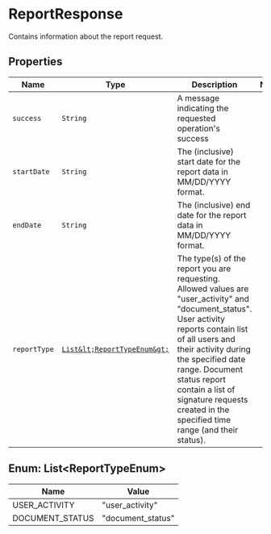 

# ReportResponse

Contains information about the report request.

## Properties

| Name | Type | Description | Notes |
|------------ | ------------- | ------------- | -------------|
| `success` | ```String``` |  A message indicating the requested operation&#39;s success  |  |
| `startDate` | ```String``` |  The (inclusive) start date for the report data in MM/DD/YYYY format.  |  |
| `endDate` | ```String``` |  The (inclusive) end date for the report data in MM/DD/YYYY format.  |  |
| `reportType` | [```List&lt;ReportTypeEnum&gt;```](#List&lt;ReportTypeEnum&gt;) |  The type(s) of the report you are requesting. Allowed values are &quot;user_activity&quot; and &quot;document_status&quot;. User activity reports contain list of all users and their activity during the specified date range. Document status report contain a list of signature requests created in the specified time range (and their status).  |  |



## Enum: List&lt;ReportTypeEnum&gt;

| Name | Value |
---- | -----
| USER_ACTIVITY | &quot;user_activity&quot; |
| DOCUMENT_STATUS | &quot;document_status&quot; |



